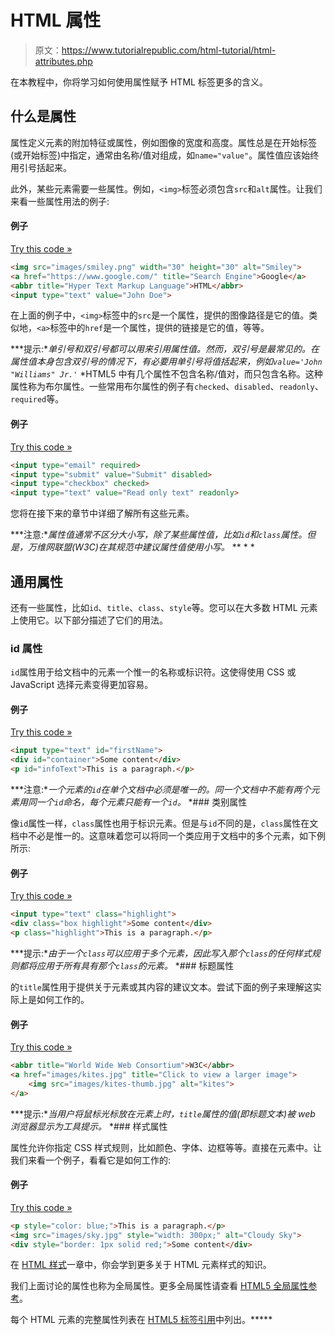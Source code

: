 # HTML 属性

> 原文：<https://www.tutorialrepublic.com/html-tutorial/html-attributes.php>

在本教程中，你将学习如何使用属性赋予 HTML 标签更多的含义。

## 什么是属性

属性定义元素的附加特征或属性，例如图像的宽度和高度。属性总是在开始标签(或开始标签)中指定，通常由名称/值对组成，如`name="value"`。属性值应该始终用引号括起来。

此外，某些元素需要一些属性。例如，`<img>`标签必须包含`src`和`alt`属性。让我们来看一些属性用法的例子:

#### 例子

[Try this code »](../codelab.php?topic=html&file=attributes "Try this code using online Editor")

```html
<img src="images/smiley.png" width="30" height="30" alt="Smiley">
<a href="https://www.google.com/" title="Search Engine">Google</a>
<abbr title="Hyper Text Markup Language">HTML</abbr>
<input type="text" value="John Doe">
```

在上面的例子中，`<img>`标签中的`src`是一个属性，提供的图像路径是它的值。类似地，`<a>`标签中的`href`是一个属性，提供的链接是它的值，等等。

 ***提示:**单引号和双引号都可以用来引用属性值。然而，双引号是最常见的。在属性值本身包含双引号的情况下，有必要用单引号将值括起来，例如`value='John "Williams" Jr.'`*  *HTML5 中有几个属性不包含名称/值对，而只包含名称。这种属性称为布尔属性。一些常用布尔属性的例子有`checked`、`disabled`、`readonly`、`required`等。

#### 例子

[Try this code »](../codelab.php?topic=html&file=boolean-attributes "Try this code using online Editor")

```html
<input type="email" required>
<input type="submit" value="Submit" disabled>
<input type="checkbox" checked>
<input type="text" value="Read only text" readonly>
```

您将在接下来的章节中详细了解所有这些元素。

 ***注意:**属性值通常不区分大小写，除了某些属性值，比如`id`和`class`属性。但是，万维网联盟(W3C)在其规范中建议属性值使用小写。*  ** * *

## 通用属性

还有一些属性，比如`id`、`title`、`class`、`style`等。您可以在大多数 HTML 元素上使用它。以下部分描述了它们的用法。

### id 属性

`id`属性用于给文档中的元素一个惟一的名称或标识符。这使得使用 CSS 或 JavaScript 选择元素变得更加容易。

#### 例子

[Try this code »](../codelab.php?topic=html&file=id-attribute "Try this code using online Editor")

```html
<input type="text" id="firstName">
<div id="container">Some content</div>
<p id="infoText">This is a paragraph.</p>
```

 ***注意:**一个元素的`id`在单个文档中必须是唯一的。同一个文档中不能有两个元素用同一个`id`命名，每个元素只能有一个`id`。*  *### 类别属性

像`id`属性一样，`class`属性也用于标识元素。但是与`id`不同的是，`class`属性在文档中不必是惟一的。这意味着您可以将同一个类应用于文档中的多个元素，如下例所示:

#### 例子

[Try this code »](../codelab.php?topic=html&file=class-attribute "Try this code using online Editor")

```html
<input type="text" class="highlight">
<div class="box highlight">Some content</div>
<p class="highlight">This is a paragraph.</p>
```

 ***提示:**由于一个`class`可以应用于多个元素，因此写入那个`class`的任何样式规则都将应用于所有具有那个`class`的元素。*  *### 标题属性

的`title`属性用于提供关于元素或其内容的建议文本。尝试下面的例子来理解这实际上是如何工作的。

#### 例子

[Try this code »](../codelab.php?topic=html&file=title-attribute "Try this code using online Editor")

```html
<abbr title="World Wide Web Consortium">W3C</abbr>
<a href="images/kites.jpg" title="Click to view a larger image">
    <img src="images/kites-thumb.jpg" alt="kites">
</a>
```

 ***提示:**当用户将鼠标光标放在元素上时，`title`属性的值(即标题文本)被 web 浏览器显示为工具提示。*  *### 样式属性

属性允许你指定 CSS 样式规则，比如颜色、字体、边框等等。直接在元素中。让我们来看一个例子，看看它是如何工作的:

#### 例子

[Try this code »](../codelab.php?topic=html&file=style-attribute "Try this code using online Editor")

```html
<p style="color: blue;">This is a paragraph.</p>
<img src="images/sky.jpg" style="width: 300px;" alt="Cloudy Sky">
<div style="border: 1px solid red;">Some content</div>
```

在 [HTML 样式](html-styles.php)一章中，你会学到更多关于 HTML 元素样式的知识。

我们上面讨论的属性也称为全局属性。更多全局属性请查看 [HTML5 全局属性参考](/html-reference/html5-global-attributes.php)。

每个 HTML 元素的完整属性列表在 [HTML5 标签引用](/html-reference/html-tag-list.php)中列出。*****